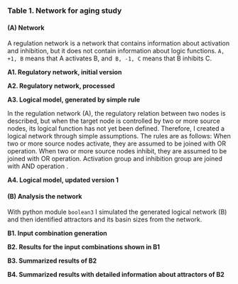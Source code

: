 ### Table 1. Network for aging study 

#### (**A**) Network 

A regulation network is a network that contains information about activation and inhibition, but it does not contain information about logic functions. `A, +1, B` means that A activates B, and` B, -1, C` means that B inhibits C.

**A1. Regulatory network, initial version**

**A2. Regulatory network, processed**

**A3. Logical model, generated by simple rule**

In the regulation network (A), the regulatory relation between two nodes is described, but when the target node is controlled by two or more source nodes, its logical function has not yet been defined. Therefore, I created a logical network through simple assumptions. The rules are as follows: When two or more source nodes activate, they are assumed to be joined with OR operation. When two or more source nodes inhibit, they are assumed to be joined with OR operation. Activation group and inhibition group are joined with AND operation .

**A4. Logical model, updated version 1**

#### (**B**) Analysis the network

With python module `boolean3` I simulated the generated logical network (B) and then identified attractors and its basin sizes from the network. 

**B1. Input combination generation**

**B2. Results for the input combinations shown in B1**

**B3. Summarized results of B2**

**B4. Summarized results with detailed information about attractors of B2**



